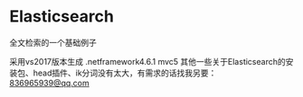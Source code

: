 # Elasticsearch
全文检索的一个基础例子

采用vs2017版本生成
.netframework4.6.1
mvc5
其他一些关于Elasticsearch的安装包、head插件、ik分词没有太大，有需求的话找我另要：836965939@qq.com
